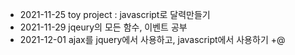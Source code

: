 <html>
  <body>
    <ul>
      <li>2021-11-25 toy project : javascript로 달력만들기</li>
      <li>2021-11-29 jqeury의 모든 함수, 이벤트 공부</li>
      <li>2021-12-01 ajax를 jquery에서 사용하고, javascript에서 사용하기 +@ </
    </ul>
  </body>
</html>
  
